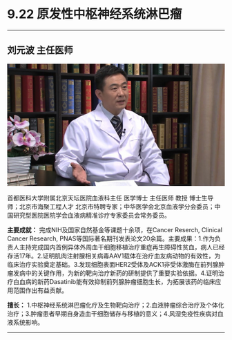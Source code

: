# 9.22 原发性中枢神经系统淋巴瘤

---

## 刘元波 主任医师

![1681552341366](image/c09_022/1681552341366.png)

首都医科大学附属北京天坛医院血液科主任 医学博士 主任医师 教授 博士生导师；北京市海聚工程人才 北京市特聘专家；中华医学会北京血液学分会委员；中国研究型医院医院学会血液病精准诊疗专家委员会常务委员。

**主要成就：** 完成NIH及国家自然基金等课题十余项，在Cancer Reserch, Clinical Cancer Research, PNAS等国际著名期刊发表论文20余篇。主要成果：1.作为负责人主持完成国内首例异体外周血干细胞移植治疗重症再生障碍性贫血，病人已经存活17年。2.证明肌肉注射腺相关病毒AAV1载体在治疗血友病动物的有效性，为临床治疗实验奠定基础。3.发现细胞表面HER2受体及ACK1非受体激酶在前列腺肿瘤发病中的关键作用，为新的靶向治疗新药的研制提供了重要实验依据。4.证明治疗白血病的新药Dasatinib能有效抑制前列腺肿瘤细胞生长，为拓展该药的临床应用范围作出有益贡献。

**擅长：** 1.中枢神经系统淋巴瘤化疗及生物靶向治疗；2.血液肿瘤综合治疗及个体化治疗；3.肿瘤患者早期自身造血干细胞储存与移植的意义；4.风湿免疫性疾病对血液系统影响。

---
